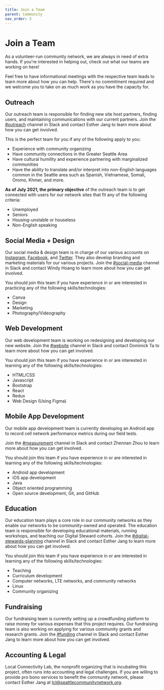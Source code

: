 ```yaml
---
title: Join a Team
parent: Community
nav_order: 3
---
```


# Join a Team

As a volunteer-run community network, we are always in need of extra hands.
If you're interested in helping out, check out what our teams are working on here!

Feel free to have informational meetings with the respective team leads to learn more about how you can help. There's no commitment required and we welcome you to take on as much work as you have the capacity for.

## Outreach
Our outreach team is responsible for finding new site host partners, finding users, and maintaining communications with our current partners. Join the [#outreach](https://seattlecommunitynet.slack.com/archives/C01EU9CAASY) channel in Slack and contact Esther Jang to learn more about how you can get involved.

This is the perfect team for you if any of the following apply to you:
- Experience with community organizing
- Have community connections in the Greater Seattle Area
- Have cultural humility and experience partnering with marginalized communities
- Have the ability to translate and/or interpret into non-English languages common in the Seattle area such as Spanish, Vietnamese, Somali, Oromo, Khmer, and more.

**As of July 2021, the primary objective** of the outreach team is to get connected with users for our network sites that fit any of the following criteria:
- Unemployed
- Seniors
- Housing-unstable or houseless
- Non-English speaking

## Social Media + Design
Our social media & design team is in charge of our various accounts on [Instagram](https://www.instagram.com/seattlecommnet/), [Facebook](https://facebook.com/seattlecommnet), and [Twitter](https://twitter.com/seattlecommnet). They also develop branding and marketing materials for our various projects. Join the [#social-media](https://seattlecommunitynet.slack.com/archives/C01EFCXBWTG) channel in Slack and contact Windy Hoang to learn more about how you can get involved.

You should join this team if you have experience in or are interested in practicing any of the following skills/technologies:
- Canva
- Design
- Marketing
- Photography/Videography

## Web Development
Our web development team is working on redesigning and developing our new website. Join the [#website](https://seattlecommunitynet.slack.com/archives/C01NKPRF98W) channel in Slack and contact Dominick Ta to learn more about how you can get involved.

You should join this team if you have experience in or are interested in learning any of the following skills/technologies:
- HTML/CSS
- Javascript
- Bootstrap
- React
- Redux
- Web Design (Using Figma)

## Mobile App Development
Our mobile app development team is currently developing an Android app to record cell network performance metrics during our field tests.

Join the [#measurement](https://seattlecommunitynet.slack.com/archives/C01GZLXB7ML) channel in Slack and contact Zhennan Zhou to learn more about how you can get involved.

You should join this team if you have experience in or are interested in learning any of the following skills/technologies:
- Android app development
- iOS app development
- Java
- Object oriented programming
- Open source development, Git, and GitHub

## Education
Our education team plays a core role in our community networks as they enable our networks to be community-owned and operated. The education team is responsible for developing educational materials, running workshops, and teaching our Digital Steward cohorts. Join the [#digital-stewards-planning](https://seattlecommunitynet.slack.com/archives/C01PGCVAZQQ) channel in Slack and contact Esther Jang to learn more about how you can get involved.

You should join this team if you have experience in or are interested in learning any of the following skills/technologies:
- Teaching
- Curriculum development
- Computer networks, LTE networks, and community networks
- Linux
- Community organizing

## Fundraising
Our fundraising team is currently setting up a crowdfunding platform to raise money for various expenses that this project requires. Our fundraising team is also working on applying for various community grants and research grants. Join the [#funding](https://seattlecommunitynet.slack.com/archives/C01EU9LT5E0) channel in Slack and contact Esther Jang to learn more about how you can get involved.

## Accounting & Legal
Local Connectivity Lab, the nonprofit organizing that is incubating this project, often runs into accounting and legal challenges. If you are willing to provide pro bono services to benefit the community network, please contact Esther Jang at lcl@seattlecommunitynetwork.org.
